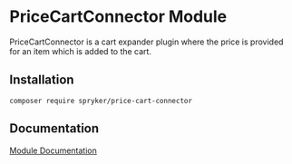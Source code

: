 # PriceCartConnector Module

PriceCartConnector is a cart expander plugin where the price is provided for an item which is added to the cart.

## Installation

```
composer require spryker/price-cart-connector
```

## Documentation

[Module Documentation](https://academy.spryker.com/developing_with_spryker/module_guide/checkout_process/cart.html)
